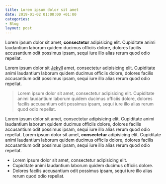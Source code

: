 ```yaml
---
title: Lorem ipsum dolor sit amet
date: 2019-01-02 01:00:00 +01:00
categories:
- Blog
layout: post
---
```


Lorem ipsum dolor sit amet, **consectetur** adipisicing elit. Cupiditate animi laudantium laborum quidem ducimus officiis dolore, dolores facilis accusantium odit possimus ipsam, sequi iure illo alias rerum quod odio repellat.

Lorem ipsum dolor sit [Jekyll](http://jekyllrb.com/) amet, consectetur adipisicing elit. Cupiditate animi laudantium laborum quidem ducimus officiis dolore, dolores facilis accusantium odit possimus ipsam, sequi iure illo alias rerum quod odio repellat.

> Lorem ipsum dolor sit amet, consectetur adipisicing elit. Cupiditate animi laudantium laborum quidem ducimus officiis dolore, dolores facilis accusantium odit possimus ipsam, sequi iure illo alias rerum quod odio repellat.

Lorem ipsum dolor sit amet, consectetur adipisicing elit. Cupiditate animi laudantium laborum quidem ducimus officiis dolore, dolores facilis accusantium odit possimus ipsam, sequi iure illo alias rerum quod odio repellat. Lorem ipsum dolor sit amet, **consectetur** adipisicing elit. Cupiditate animi laudantium laborum quidem ducimus officiis dolore, dolores facilis accusantium odit possimus ipsam, sequi iure illo alias rerum quod odio repellat. 

- Lorem ipsum dolor sit amet, consectetur adipisicing elit.
- Cupiditate animi laudantium laborum quidem ducimus officiis dolore.
- Dolores facilis accusantium odit possimus ipsam, sequi iure illo alias rerum quod odio repellat.

